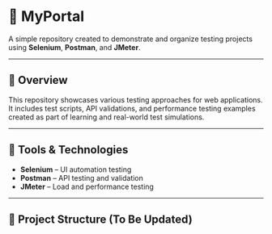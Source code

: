 # 🧪 MyPortal

A simple repository created to demonstrate and organize testing projects using **Selenium**, **Postman**, and **JMeter**.

---

## 📌 Overview

This repository showcases various testing approaches for web applications. It includes test scripts, API validations, and performance testing examples created as part of learning and real-world test simulations.

---

## 🔧 Tools & Technologies

- **Selenium** – UI automation testing
- **Postman** – API testing and validation
- **JMeter** – Load and performance testing

---

## 📁 Project Structure (To Be Updated)

